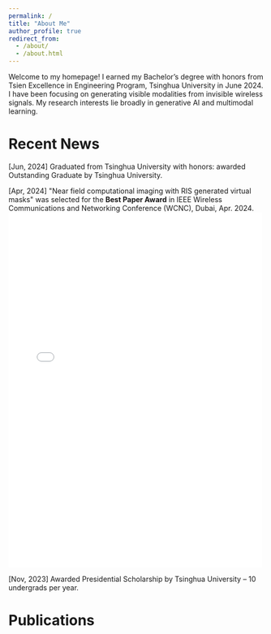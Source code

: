 ```yaml
---
permalink: /
title: "About Me"
author_profile: true
redirect_from: 
  - /about/
  - /about.html
---
```


Welcome to my homepage! I earned my Bachelor’s degree with honors from Tsien Excellence in Engineering Program, Tsinghua University in June 2024. I have been focusing on generating visible modalities from invisible wireless signals. My research interests lie broadly in generative AI and multimodal learning. 


Recent News
======
[Jun, 2024] Graduated from Tsinghua University with honors: awarded Outstanding Graduate by Tsinghua University.

[Apr, 2024] "Near field computational imaging with RIS generated virtual masks" was selected for the **Best Paper Award** in  IEEE Wireless Communications and Networking Conference (WCNC), Dubai, Apr. 2024.
<br/>
<embed src="/images/Best_paper_award_of_WCNC_2024.pdf" width="500" height="700" type="application/pdf">

[Nov, 2023] Awarded Presidential Scholarship by Tsinghua University – 10 undergrads per year.

Publications
======







